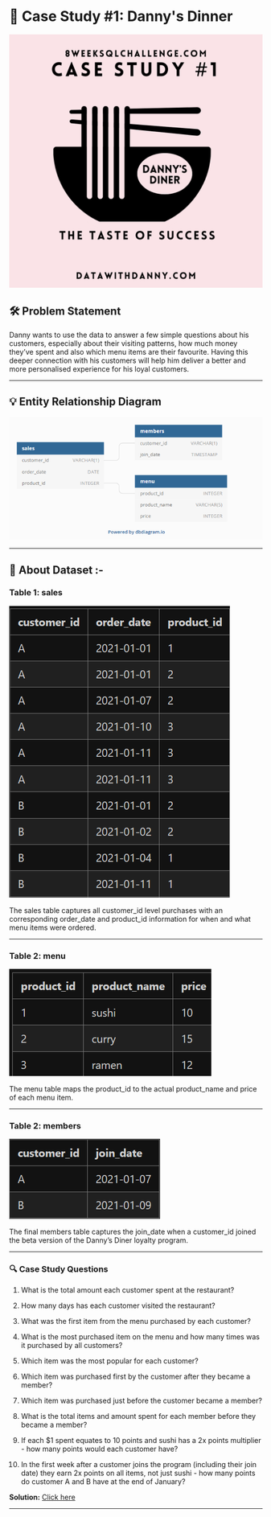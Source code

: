 # 🍴 Case Study #1: Danny's Dinner

![App Screenshot](https://raw.githubusercontent.com/Akhand-p-singh/8-Week-SQL-Challenge/master/Images/Case%20Study%201.png)


## 🛠️ Problem Statement

Danny wants to use the data to answer a few simple questions about his customers, especially about their visiting patterns, how much money they’ve spent and also which menu items are their favourite. Having this deeper connection with his customers will help him deliver a better and more personalised experience for his loyal customers.

---

## 💡 Entity Relationship Diagram

![App Screenshot](https://raw.githubusercontent.com/Akhand-p-singh/8-Week-SQL-Challenge/master/Images/er1.png)

---

## 💾 About Dataset :-

### Table 1: sales

![App Screenshot](https://raw.githubusercontent.com/Akhand-p-singh/8-Week-SQL-Challenge/master/Images/Table%20image/1.Sales.png)

The sales table captures all customer_id level purchases with an corresponding order_date and product_id information for when and what menu items were ordered.

--- 

### Table 2: menu

![App Screenshot](https://raw.githubusercontent.com/Akhand-p-singh/8-Week-SQL-Challenge/master/Images/Table%20image/1.%20Menu.png)

The menu table maps the product_id to the actual product_name and price of each menu item.

---

### Table 2: members

![App Screenshot](https://raw.githubusercontent.com/Akhand-p-singh/8-Week-SQL-Challenge/master/Images/Table%20image/1.%20%20Members.png)

The final members table captures the join_date when a customer_id joined the beta version of the Danny’s Diner loyalty program.

---
### 🔍 Case Study Questions

1. What is the total amount each customer spent at the restaurant?

2. How many days has each customer visited the restaurant?

3. What was the first item from the menu purchased by each customer?

4. What is the most purchased item on the menu and how many times was it purchased by all customers?

5. Which item was the most popular for each customer?

6. Which item was purchased first by the customer after they became a member?

7. Which item was purchased just before the customer became a member?

10. What is the total items and amount spent for each member before they became a member?

11. If each $1 spent equates to 10 points and sushi has a 2x points multiplier - how many points would each customer have?

12. In the first week after a customer joins the program (including their join date) they earn 2x points on all items, not just sushi - how many points do customer A and B have at the end of January?

<b>Solution:</b> [Click here](https://github.com/Akhand-p-singh/8-Week-SQL-Challenge/blob/master/Case%20Study%20%231%20-%20Danny's%20Diner/Solution/Readme.md)

---